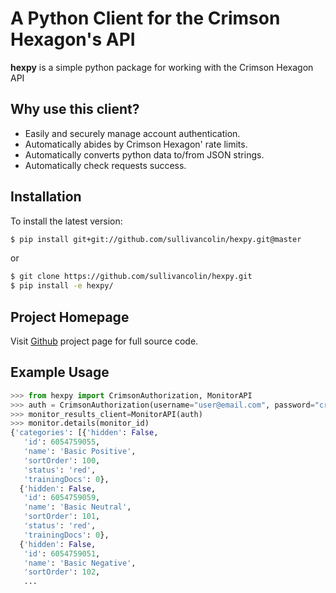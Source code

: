A Python Client for the Crimson Hexagon's API
===================

**hexpy** is a simple python package for working with the Crimson Hexagon API

## Why use this client?

* Easily and securely manage account authentication.
* Automatically abides by Crimson Hexagon' rate limits.
* Automatically converts python data to/from JSON strings.
* Automatically check requests success.

## Installation
<!-- To install the most recent stable release run `pip install hexpy`. -->

To install the latest version:
```bash
$ pip install git+git://github.com/sullivancolin/hexpy.git@master
```
 or
```bash
$ git clone https://github.com/sullivancolin/hexpy.git
$ pip install -e hexpy/
```

## Project Homepage

 Visit [Github](https://github.com/sullivancolin/hexpy) project page for full source code.

## Example Usage

```python
>>> from hexpy import CrimsonAuthorization, MonitorAPI
>>> auth = CrimsonAuthorization(username="user@email.com", password="crimson_login")
>>> monitor_results_client=MonitorAPI(auth)
>>> monitor.details(monitor_id)
{'categories': [{'hidden': False,
   'id': 6054759055,
   'name': 'Basic Positive',
   'sortOrder': 100,
   'status': 'red',
   'trainingDocs': 0},
  {'hidden': False,
   'id': 6054759059,
   'name': 'Basic Neutral',
   'sortOrder': 101,
   'status': 'red',
   'trainingDocs': 0},
  {'hidden': False,
   'id': 6054759051,
   'name': 'Basic Negative',
   'sortOrder': 102,
   ...
```